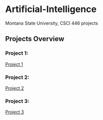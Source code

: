 # Artificial-Intelligence
Montana State University, CSCI 446 projects

## Projects Overview

### Project 1:
[Project 1](https://github.com/Jrkeeling23/csci446-a1.git)
### Project 2: 
[Project 2](https://github.com/Jrkeeling23/csci446-a2.git)
### Project 3: 
[Project 3](https://github.com/Jrkeeling23/csci446-a3.git)
